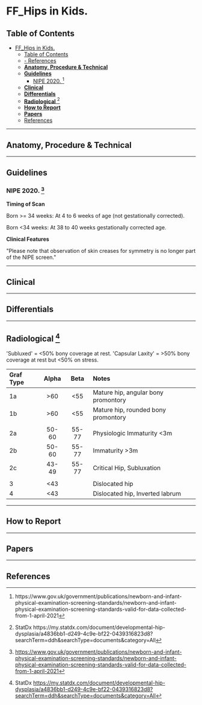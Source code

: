 # FF_Hips in Kids.

## Table of Contents
- [FF_Hips in Kids.](#ff_hips-in-kids)
  - [Table of Contents](#table-of-contents)
  - [- References](#--references)
  - [**Anatomy, Procedure & Technical**](#anatomy-procedure--technical)
  - [**Guidelines**](#guidelines)
    - [NIPE 2020. [^HMG2020]](#nipe-2020-hmg2020)
  - [**Clinical**](#clinical)
  - [**Differentials**](#differentials)
  - [**Radiological**  [^2]](#radiological--2)
  - [**How to Report**](#how-to-report)
  - [**Papers**](#papers)
  - [References](#references)
---

## **Anatomy, Procedure & Technical**

---

## **Guidelines**

### NIPE 2020. [^HMG2020] 

[^HMG2020]: https://www.gov.uk/government/publications/newborn-and-infant-physical-examination-screening-standards/newborn-and-infant-physical-examination-screening-standards-valid-for-data-collected-from-1-april-2021

**Timing of Scan**

Born >= 34 weeks: At 4 to 6 weeks of age (not gestationally corrected). 

Born <34 weeks: At 38 to 40 weeks gestationally corrected age.

**Clinical Features**

"Please note that observation of skin creases for symmetry is no longer part of the NIPE screen." 

---

## **Clinical**

---

## **Differentials**

---

## **Radiological**  [^2]

'Subluxed' = <50% bony coverage at rest.
'Capsular Laxity' = >50% bony coverage at rest but <50% on stress.

Graf Type | Alpha | Beta | Notes | 
:--- | :---: | :---: | :---|
1a | >60 | <55 | Mature hip, angular bony promontory | 
1b | >60 | <55 | Mature hip, rounded bony promontory | 
| | | | | 
2a | 50-60 | 55-77 | Physiologic Immaturity <3m | 
2b | 50-60 | 55-77 | Immaturity >3m | 
2c | 43-49 | 55-77 | Critical Hip, Subluxation | 
| | | | | 
3 | <43 |  | Dislocated hip |
4 | <43 |  | Dislocated hip, Inverted labrum | 

[^2]:StatDx https://my.statdx.com/document/developmental-hip-dysplasia/a4836bb1-d249-4c9e-bf22-0439316823d8?searchTerm=ddh&searchType=documents&category=All

---

## **How to Report** 

---

## **Papers**

--- 

## References